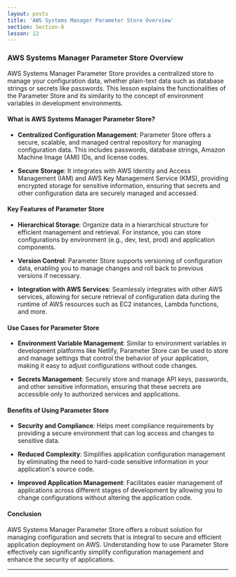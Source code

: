 ```yaml
---
layout: posts
title: 'AWS Systems Manager Parameter Store Overview'
section: Section-8
lesson: 12
---
```


### AWS Systems Manager Parameter Store Overview

AWS Systems Manager Parameter Store provides a centralized store to manage your configuration data, whether plain-text data such as database strings or secrets like passwords. This lesson explains the functionalities of the Parameter Store and its similarity to the concept of environment variables in development environments.

<!-- pagebreak -->

#### What is AWS Systems Manager Parameter Store?

- **Centralized Configuration Management**: Parameter Store offers a secure, scalable, and managed central repository for managing configuration data. This includes passwords, database strings, Amazon Machine Image (AMI) IDs, and license codes.

- **Secure Storage**: It integrates with AWS Identity and Access Management (IAM) and AWS Key Management Service (KMS), providing encrypted storage for sensitive information, ensuring that secrets and other configuration data are securely managed and accessed.

<!-- pagebreak -->

#### Key Features of Parameter Store

- **Hierarchical Storage**: Organize data in a hierarchical structure for efficient management and retrieval. For instance, you can store configurations by environment (e.g., dev, test, prod) and application components.

- **Version Control**: Parameter Store supports versioning of configuration data, enabling you to manage changes and roll back to previous versions if necessary.

- **Integration with AWS Services**: Seamlessly integrates with other AWS services, allowing for secure retrieval of configuration data during the runtime of AWS resources such as EC2 instances, Lambda functions, and more.

<!-- pagebreak -->

#### Use Cases for Parameter Store

- **Environment Variable Management**: Similar to environment variables in development platforms like Netlify, Parameter Store can be used to store and manage settings that control the behavior of your application, making it easy to adjust configurations without code changes.

- **Secrets Management**: Securely store and manage API keys, passwords, and other sensitive information, ensuring that these secrets are accessible only to authorized services and applications.

<!-- pagebreak -->

#### Benefits of Using Parameter Store

- **Security and Compliance**: Helps meet compliance requirements by providing a secure environment that can log access and changes to sensitive data.

- **Reduced Complexity**: Simplifies application configuration management by eliminating the need to hard-code sensitive information in your application's source code.

- **Improved Application Management**: Facilitates easier management of applications across different stages of development by allowing you to change configurations without altering the application code.

<!-- pagebreak -->

#### Conclusion

AWS Systems Manager Parameter Store offers a robust solution for managing configuration and secrets that is integral to secure and efficient application deployment on AWS. Understanding how to use Parameter Store effectively can significantly simplify configuration management and enhance the security of applications.

---
